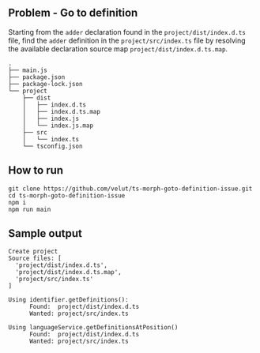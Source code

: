 ## Problem -  Go to definition

Starting from the `adder` declaration found in the `project/dist/index.d.ts` file, find the `adder` definition in the `project/src/index.ts` file by resolving the available declaration source map `project/dist/index.d.ts.map`.

```
.
├── main.js
├── package.json
├── package-lock.json
└── project
    ├── dist
    │   ├── index.d.ts
    │   ├── index.d.ts.map
    │   ├── index.js
    │   └── index.js.map
    ├── src
    │   └── index.ts
    └── tsconfig.json
```

## How to run

```
git clone https://github.com/velut/ts-morph-goto-definition-issue.git
cd ts-morph-goto-definition-issue
npm i
npm run main
```

## Sample output

```
Create project
Source files: [
  'project/dist/index.d.ts',
  'project/dist/index.d.ts.map',
  'project/src/index.ts'
]

Using identifier.getDefinitions():
      Found:  project/dist/index.d.ts
      Wanted: project/src/index.ts

Using languageService.getDefinitionsAtPosition()
      Found:  project/dist/index.d.ts
      Wanted: project/src/index.ts
```
